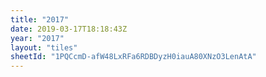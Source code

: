 ```yaml
---
title: "2017"
date: 2019-03-17T18:18:43Z
year: "2017"
layout: "tiles"
sheetId: "1PQCcmD-afW48LxRFa6RDBDyzH0iauA80XNzO3LenAtA"
---
```

